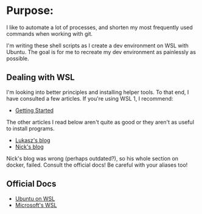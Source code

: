 # Purpose:

I like to automate a lot of processes, and shorten my most frequently used commands when working with git.

I'm writing these shell scripts as I create a dev environment on WSL with Ubuntu. The goal is for me to recreate my dev environment as painlessly as possible.

## Dealing with WSL

I'm looking into better principles and installing helper tools. To that end, I have consulted a few articles. If you're using WSL 1, I recommend:

- [Getting Started](https://medium.com/@janelgbrandon/a-guide-for-using-wsl-for-development-d135670313a6)

The other articles I read below aren't quite as good or they aren't as useful to install programs.

- [Lukasz's blog](https://cepa.io/2018/02/10/linuxizing-your-windows-pc-part1/#getting-terminal)
- [Nick's blog](https://nickjanetakis.com/blog/a-linux-dev-environment-on-windows-with-wsl-docker-tmux-and-vscode)

Nick's blog was wrong (perhaps outdated?), so his whole section on docker, failed. Consult the official docs! Be careful with your aliases too!


## Official Docs

* [Ubuntu on WSL](https://ubuntu.com/wsl)
* [Microsoft's WSL](https://docs.microsoft.com/en-us/windows/wsl/install-win10)
